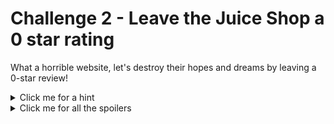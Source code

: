 # Challenge 2 - Leave the Juice Shop a 0 star rating

What a horrible website, let's destroy their hopes and dreams by leaving a 0-star review!

<details>
  <summary>Click me for a hint</summary>
  
  ```
  Try intercepting the request with burp and see if you can spot anything obvious.
  ```
</details>


<details>
  <summary>Click me for all the spoilers</summary>
  
  # Spoilers
  
  Go to the customer feedback form.
  
  <p align="center">
	<img src="https://github.com/DMUHackers/weekly_sessions/blob/master/2020-2021/week_6/challenge_2/ch2shots/1.png">
  </p>
  
 Make sure your burp is now intercepting!
  
  <p align="center">
	<img src="https://github.com/DMUHackers/weekly_sessions/blob/master/2020-2021/week_6/challenge_2/ch2shots/2.png">
  </p>
  
  Leave some lovely feedback and submit the request.
  
  <p align="center">
	<img src="https://github.com/DMUHackers/weekly_sessions/blob/master/2020-2021/week_6/challenge_2/ch2shots/3.png">
  </p>
  
  Your should now see the intercepted request in Burp (if you don't forward captured requests until you do).

  <p align="center">
	<img src="https://github.com/DMUHackers/weekly_sessions/blob/master/2020-2021/week_6/challenge_2/ch2shots/4.png">
  </p>
  
  Change your rating to '0' and forward the request.
  
  <p align="center">
	<img src="https://github.com/DMUHackers/weekly_sessions/blob/master/2020-2021/week_6/challenge_2/ch2shots/5.png">
  </p>

</details>

